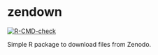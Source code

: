 # zendown
 <!-- badges: start -->
  [![R-CMD-check](https://github.com/rfsaldanha/zendown/actions/workflows/R-CMD-check.yaml/badge.svg)](https://github.com/rfsaldanha/zendown/actions/workflows/R-CMD-check.yaml)
  <!-- badges: end -->

Simple R package to download files from Zenodo.
